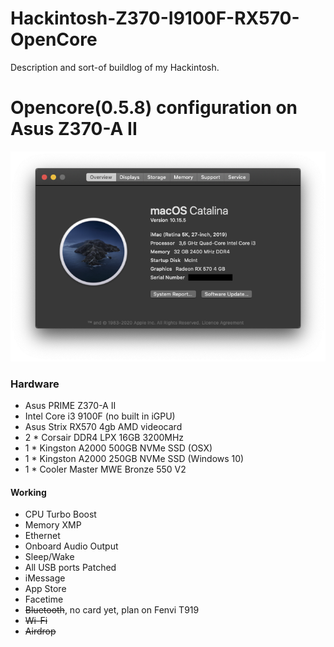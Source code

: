 # Hackintosh-Z370-I9100F-RX570-OpenCore
Description and sort-of buildlog of my Hackintosh.

# Opencore(0.5.8) configuration on Asus Z370-A II

![About My Mac](about.png)


### Hardware

- Asus PRIME Z370-A II 
- Intel Core i3 9100F (no built in iGPU)
- Asus Strix RX570 4gb AMD videocard
- 2 * Corsair DDR4 LPX 16GB 3200MHz
- 1 * Kingston A2000 500GB NVMe SSD (OSX)
- 1 * Kingston A2000 250GB NVMe SSD (Windows 10)
- 1 * Cooler Master MWE Bronze 550 V2

#### Working

- CPU Turbo Boost
- Memory XMP
- Ethernet
- Onboard Audio Output
- Sleep/Wake
- All USB ports Patched
- iMessage
- App Store
- Facetime
- ~~Bluetooth~~, no card yet, plan on Fenvi T919
- ~~Wi-Fi~~
- ~~Airdrop~~
